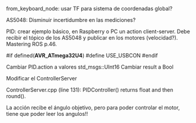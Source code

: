 from_keyboard_node: usar TF para sistema de coordenadas global?

AS5048: Disminuir incertidumbre en las mediciones?

PID: crear ejemplo básico, en Raspberry o PC un action client-server. Debe recibir el tópico de los AS5048 y publicar en los motores (velocidad?). Mastering ROS p.46.

#if defined(__AVR_ATmega32U4__)
  #define USE_USBCON
#endif

Cambiar PID.action a valores std_msgs::UInt16
Cambiar result a Bool

Modificar el ControllerServer

ControllerServer.cpp (line 131): PIDController() returns float and then round().

La acción recibe el ángulo objetivo, pero para poder controlar el motor, tiene que poder leer los angulos!!